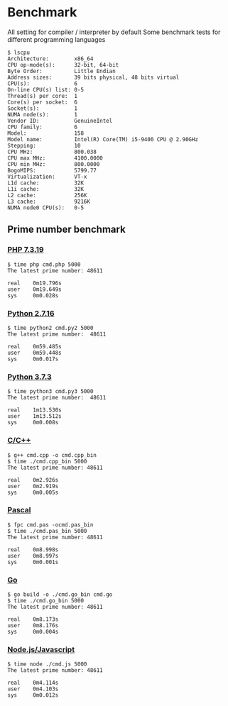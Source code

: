 # Benchmark

All setting for compiler / interpreter by default
Some benchmark tests for different programming languages

```
$ lscpu
Architecture:        x86_64
CPU op-mode(s):      32-bit, 64-bit
Byte Order:          Little Endian
Address sizes:       39 bits physical, 48 bits virtual
CPU(s):              6
On-line CPU(s) list: 0-5
Thread(s) per core:  1
Core(s) per socket:  6
Socket(s):           1
NUMA node(s):        1
Vendor ID:           GenuineIntel
CPU family:          6
Model:               158
Model name:          Intel(R) Core(TM) i5-9400 CPU @ 2.90GHz
Stepping:            10
CPU MHz:             800.038
CPU max MHz:         4100.0000
CPU min MHz:         800.0000
BogoMIPS:            5799.77
Virtualization:      VT-x
L1d cache:           32K
L1i cache:           32K
L2 cache:            256K
L3 cache:            9216K
NUMA node0 CPU(s):   0-5
```

## Prime number benchmark

### [PHP 7.3.19](./prime-number/cmd.php)
```
$ time php cmd.php 5000
The latest prime number: 48611

real    0m19.796s
user    0m19.649s
sys     0m0.028s
```

### [Python 2.7.16](./prime-number/cmd.py2)
```
$ time python2 cmd.py2 5000
The latest prime number:  48611

real    0m59.485s
user    0m59.448s
sys     0m0.017s
```

### [Python 3.7.3](./prime-number/cmd.py3)
```
$ time python3 cmd.py3 5000
The latest prime number:  48611

real    1m13.530s
user    1m13.512s
sys     0m0.008s
```

### [C/C++](./prime-number/cmd.cpp)
```
$ g++ cmd.cpp -o cmd.cpp_bin
$ time ./cmd.cpp_bin 5000
The latest prime number: 48611

real    0m2.926s
user    0m2.919s
sys     0m0.005s
```

### [Pascal](./prime-number/cmd.cpp)
```
$ fpc cmd.pas -ocmd.pas_bin
$ time ./cmd.pas_bin 5000
The latest prime number: 48611

real    0m8.998s
user    0m8.997s
sys     0m0.001s
```

### [Go](./prime-number/cmd.go)
```
$ go build -o ./cmd.go_bin cmd.go
$ time ./cmd.go_bin 5000
The latest prime number: 48611

real    0m8.173s
user    0m8.176s
sys     0m0.004s
```

### [Node.js/Javascript](./prime-number/cmd.js)
```
$ time node ./cmd.js 5000
The latest prime number: 48611

real    0m4.114s
user    0m4.103s
sys     0m0.012s
```
